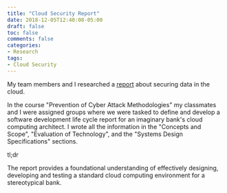 ```yaml
---
title: "Cloud Security Report"
date: 2018-12-05T12:40:08-05:00
draft: false
toc: false
comments: false
categories:
- Research
tags:
- Cloud Security
---
```


My team members and I researched a [report](https://github.com/hydure/hydure.github.io/blob/master/files/Project4.docx) about securing data in the cloud.
<!--more-->
In the course "Prevention of Cyber Attack Methodologies" my classmates and I were assigned groups where we were tasked to define and develop a software development life cycle report for an imaginary bank's cloud computing architect. I wrote all the information in the "Concepts and Scope", "Evaluation of Technology", and the "Systems Design Specifications" sections.

tl;dr

The report provides a foundational understanding of effectively designing, developing and testing a standard cloud computing environment for a stereotypical bank.